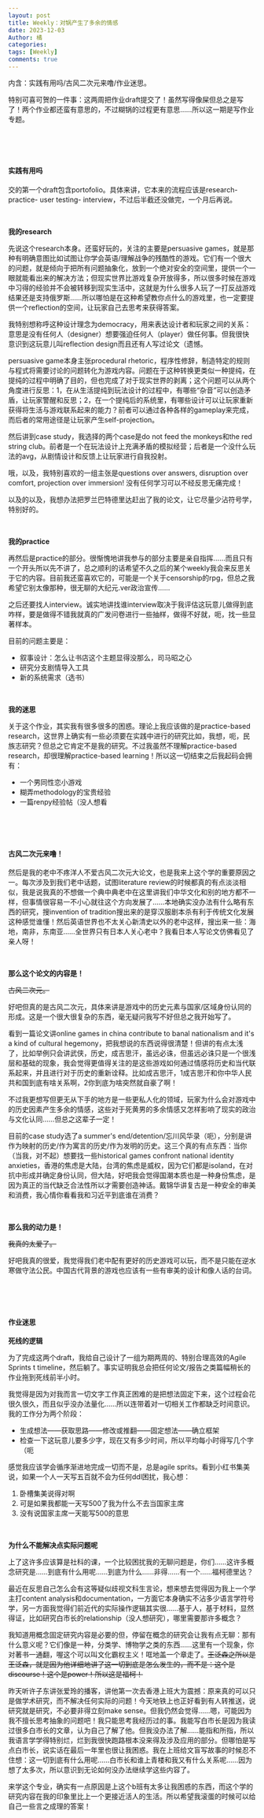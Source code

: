 ```yaml
---
layout: post
title: Weekly：对锅产生了多余的情感
date: 2023-12-03
Author: 橘
categories: 
tags: [Weekly]
comments: true
---
```



内含：实践有用吗/古风二次元来噜/作业迷思。

<!-- more -->









特别可喜可贺的一件事：这两周把作业draft提交了！虽然写得像屎但总之是写了！两个作业都还蛮有意思的，不过糊锅的过程更有意思……所以这一期是写作业专题。




<br><br><br>




#### 实践有用吗

交的第一个draft包含portofolio。具体来讲，它本来的流程应该是research- practice- user testing- interview，不过后半截还没做完，一个月后再说。

<br>

**我的research**

先说这个research本身。还蛮好玩的，关注的主要是persuasive games，就是那种有明确意图比如试图让你学会英语/理解战争的残酷性的游戏。它们有一个很大的问题，就是倾向于把所有问题抽象化，放到一个绝对安全的空间里，提供一个一眼就能看出来的解决方法；但现实世界比游戏复杂开放得多，所以很多时候在游戏中习得的经验并不会被转移到现实生活中，这就是为什么很多人玩了一打反战游戏结果还是支持俄罗斯……所以哪怕是在这种希望教你点什么的游戏里，也一定要提供一个reflection的空间，让玩家自己去思考来获得答案。

我特别想称呼这种设计理念为democracy，用来表达设计者和玩家之间的关系：意思是没有任何人（designer）想要强迫任何人（player）做任何事。但我很快意识到这玩意儿叫reflection design而且还有人写过论文（遗憾。

persuasive game本身主张procedural rhetoric，程序性修辞，制造特定的规则与程式将需要讨论的问题转化为游戏内容。问题在于这种转换更类似一种提纯，在提纯的过程中明确了目的，但也完成了对于现实世界的剥离；这个问题可以从两个角度进行反思：1，在从生活提纯到玩法设计的过程中，有哪些“杂音”可以创造矛盾，让玩家警醒和反思；2，在一个提纯后的系统里，有哪些设计可以让玩家重新获得将生活与游戏联系起来的能力？前者可以通过各种各样的gameplay来完成，而后者的常用途径是让玩家产生self-projection。

然后讲到case study，我选择的两个case是do not feed the monkeys和the red string club。前者是一个在玩法设计上充满矛盾的模拟经营；后者是一个没什么玩法的avg，从剧情设计和反馈上让玩家进行自我投射。

哦，以及，我特别喜欢的一组主张是questions over answers, disruption over comfort, projection over immersion! 没有任何学习可以不经反思无痛完成！

以及的以及，我想办法把罗兰巴特德里达赶出了我的论文，让它尽量少沾符号学，特别好的。

<br>

**我的practice**

再然后是practice的部分。很惭愧地讲我参与的部分主要是亲自指挥……而且只有一个开头所以先不讲了，总之顺利的话希望不久之后的某个weekly我会来反思关于它的内容。目前我还蛮喜欢它的，可能是一个关于censorship的rpg，但总之我希望它别太像那种，很无聊的大纪元.ver政治宣传……

之后还要找人interview。诚实地讲找谁interview取决于我评估这玩意儿做得到底咋样，要是做得不错我就真的广发问卷进行一些抽样，做得不好就，呃，找一些显著样本。

目前的问题主要是：

- 叙事设计：怎么让书店这个主题显得没那么，司马昭之心
- 研究分支剧情导入工具
- 新的系统需求（选书）

<br>

**我的迷思**

关于这个作业，其实我有很多很多的困惑。理论上我应该做的是practice-based research，这世界上确实有一些必须要在实践中进行的研究比如，我想，呃，民族志研究？但总之它肯定不是我的研究。不过我虽然不理解practice-based research，却很理解practice-based learning！所以这一切结束之后我起码会拥有：

- 一个男同性恋小游戏
- 糊弄methodology的宝贵经验
- 一篇renpy经验帖（没人想看

<br><br><br>



#### 古风二次元来噜！

然后是我的老中不疼洋人不爱古风二次元大论文，也是我来上这个学的重要原因之一。每次涉及到我们老中话题，试图literature review的时候都真的有点淡淡相似，我是说我真的不想做一个典中典老中在这里讲我们中华文化和别的地方都不一样，但事情很容易一不小心就往这个方向发展了……本地确实没办法有什么略有东西的研究，搜invention of tradition搜出来的是穿汉服剧本杀有利于传统文化发展这种感觉谁懂！然后英语世界也不太关心新清史以外的老中这样，搜出来一些：海地，南非，东南亚……全世界只有日本人关心老中？我看日本人写论文仿佛看见了亲人呀！

<br>

**那么这个论文的内容是！**

~~古风二次元。~~

好吧但真的是古风二次元，具体来讲是游戏中的历史元素与国家/区域身份认同的形成。这是一个很大很复杂的东西，毫无疑问我写不好但总之我开始写了。

看到一篇论文讲online games in china contribute to banal nationalism and it's a kind of cultural hegemony，把我想说的东西说得很清楚！但讲的有点太浅了，比如举例只会讲武侠，历史，成吉思汗，虽远必诛，但虽远必诛只是一个很浅层和基础的现象，我会觉得更值得关注的是这些游戏如何通过情感将历史和当代联系起来，并且进行对于历史的重新诠释。比如成吉思汗，1成吉思汗和你中华人民共和国到底有啥关系啊，2你到底为啥突然就自豪了啊！

不过我更想写但更无从下手的地方是一些更私人化的领域，玩家为什么会对游戏中的历史因素产生多余的情感，这些对于死黄男的多余情感又怎样影响了现实的政治与文化认同……但总之这辈子一定！

目前的case study选了a summer's end/detention/忘川风华录（呃），分别是讲作为映射的历史/作为寓言的历史/作为发明的历史。这三个真的有点东西：当你（当我，对不起）想要找一些historical games confront national identity anxieties，香港的焦虑是大陆，台湾的焦虑是威权，因为它们都是isoland，在对抗中形成并确定身份认同，但大陆，好吧我会觉得国潮本质也是一种身份焦虑，是因为真正的当代缺乏合法性所以才需要创造神话。戴锦华讲复古是一种安全的审美和消费，我心情你看看我和习近平到底谁在消费？

<br>

**那么我的动力是！**

~~我真的太爱了。~~

好吧我真的很爱，我觉得我们老中配有更好的历史游戏可以玩，而不是只能在逆水寒做守法公民。中国古代背景的游戏也应该有一些有审美的设计和像人话的台词。

<br><br><br>

#### 作业迷思

**死线的逻辑**

为了完成这两个draft，我给自己设计了一组为期两周的、特别合理高效的Agile Sprints t timeline，然后躺了。事实证明我总会把任何论文/报告之类篇幅稍长的作业拖到死线前半小时。

我觉得是因为对我而言一切文字工作真正困难的是把想法固定下来，这个过程会花很久很久，而且似乎没办法量化……所以连带着对一切相关工作都缺乏时间意识。我的工作分为两个阶段：

- 生成想法——获取思路——修改或推翻——固定想法——确立框架
- 检查一下这玩意儿要多少字，现在又有多少时间，所以平均每小时得写几个字（呃

感觉我应该学会循序渐进地完成一切而不是，总是agile sprits。看到小红书集美说，如果一个人一天写五百就不会为任何ddl困扰，我心想：

1. 卧槽集美说得对啊
2. 可是如果我都能一天写500了我为什么不去当国家主席
3. 没有说国家主席一天能写500的意思

<br>



**为什么不能解决点实际问题呢**

上了这许多应该算是社科的课，一个比较困扰我的无聊问题是，你们……这许多概念研究是……到底有什么用呢……到底为什么……非得……有一个……福柯德里达？

最近在反思自己怎么会有这等疑似歧视文科生言论，想来想去觉得因为我上一个学主打content analysis和documentation，一方面它本身确实不沾多少语言学符号学，另一方面我觉得们前近代的实际操作逻辑其实很……基于人，基于材料，显然得证，比如研究白市长的relationship（没人想研究），哪里需要那许多概念？

我知道用概念固定研究内容是必要的但，停留在概念的研究会让我有点无聊：那有什么意义呢？它们像是一种，分类学、博物学之类的东西……这里有一个现象，你对著书一通翻，喔这个可以叫文化霸权主义！哐地盖一个章走了。~~王泛森之所以是王泛森，就是因为他详细地讲了这一切到底是怎么发生的，而不是：这个是discourse！这个是power！所以这是福柯！~~

昨天听许子东讲张爱玲的播客，讲他第一次去香港上班大为震撼：原来真的可以只是做学术研究，而不解决任何实际的问题！今天地铁上也正好看到有人转推送，说研究就是研究，不必要非得立刻make sense。但我仍然会觉得……嗯，可能因为我不擅长思考抽象的问题吧！我只能思考我经历过的事。我能写白市长是因为我读过很多白市长的文章，认为自己了解了他。但我没办法了解……能指和所指，所以我语言学学得特别烂，烂到我很快跑路根本没来得及涉及应用的部分。但哪怕是写点白市长，说实话在最后一年里也很让我困惑。我在上班给文盲写故事的时候忍不住想：这一切到底有什么用呢……白市长和谁上青楼和我又有什么关系呢……因为想了太多次，所以意识到无论如何没办法继续学这些内容了。

来学这个专业，确实有一点原因是上这个b班有太多让我困惑的东西，而这个学的研究内容在我的印象里比上一个更接近活人的生活。所以希望我滚蛋的时候可以给自己一些言之成理的答案！














